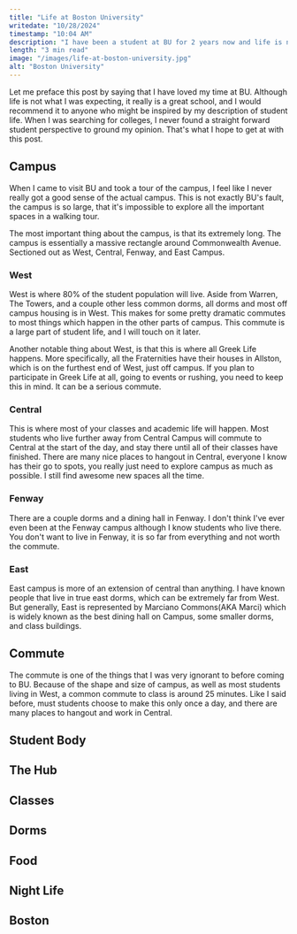 ```yaml
---
title: "Life at Boston University"
writedate: "10/28/2024"
timestamp: "10:04 AM"
description: "I have been a student at BU for 2 years now and life is not what I was expecting when I committed. Here are all the things I wish I'd known before coming to BU."
length: "3 min read"
image: "/images/life-at-boston-university.jpg"
alt: "Boston University"
---
```


Let me preface this post by saying that I have loved my time at BU. Although life is not what I was expecting, it really is a great school, and I would recommend it to anyone who might be inspired by my description of student life. When I was searching for colleges, I never found a straight forward student perspective to ground my opinion. That's what I hope to get at with this post.

## Campus
When I came to visit BU and took a tour of the campus, I feel like I never really got a good sense of the actual campus. This is not exactly BU's fault, the campus is so large, that it's impossible to explore all the important spaces in a walking tour.

The most important thing about the campus, is that its extremely long. The campus is essentially a massive rectangle around Commonwealth Avenue. Sectioned out as West, Central, Fenway, and East Campus. 

### West
West is where 80% of the student population will live. Aside from Warren, The Towers, and a couple other less common dorms, all dorms and most off campus housing is in West. This makes for some pretty dramatic commutes to most things which happen in the other parts of campus. This commute is a large part of student life, and I will touch on it later.

Another notable thing about West, is that this is where all Greek Life happens. More specifically, all the Fraternities have their houses in Allston, which is on the furthest end of West, just off campus. If you plan to participate in Greek Life at all, going to events or rushing, you need to keep this in mind. It can be a serious commute.

### Central
This is where most of your classes and academic life will happen. Most students who live further away from Central Campus will commute to Central at the start of the day, and stay there until all of their classes have finished. There are many nice places to hangout in Central, everyone I know has their go to spots, you really just need to explore campus as much as possible. I still find awesome new spaces all the time.

### Fenway
There are a couple dorms and a dining hall in Fenway. I don't think I've ever even been at the Fenway campus although I know students who live there. You don't want to live in Fenway, it is so far from everything and not worth the commute.

### East
East campus is more of an extension of central than anything. I have known people that live in true east dorms, which can be extremely far from West. But generally, East is represented by Marciano Commons(AKA Marci) which is widely known as the best dining hall on Campus, some smaller dorms, and class buildings.

## Commute
The commute is one of the things that I was very ignorant to before coming to BU. Because of the shape and size of campus, as well as most students living in West, a common commute to class is around 25 minutes. Like I said before, must students choose to make this only once a day, and there are many places to hangout and work in Central. 

## Student Body


## The Hub


## Classes


## Dorms


## Food


## Night Life


## Boston